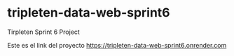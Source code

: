 # tripleten-data-web-sprint6
Tirpleten Sprint 6 Project

Este es el link del proyecto
https://tripleten-data-web-sprint6.onrender.com
